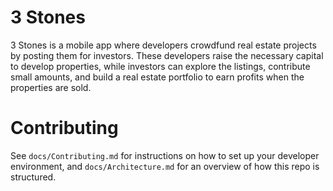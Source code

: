# 3 Stones

3 Stones is a mobile app where developers crowdfund real estate projects by posting them for investors. These developers raise the necessary capital to develop properties, while investors can explore the listings, contribute small amounts, and build a real estate portfolio to earn profits when the properties are sold.

# Contributing

See `docs/Contributing.md` for instructions on how to set up your developer environment, and `docs/Architecture.md` for an overview of how this repo is structured.
